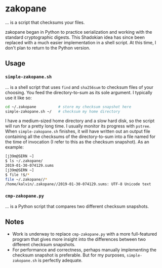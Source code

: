 # zakopane

... is a script that checksums your files.

zakopane began in Python to practice serialization and working with the
standard cryptographic digests. This Shadokian idea has since been replaced
with a much easier implementation in a shell script. At this time, I don't
plan to return to the Python version.

## Usage

### `simple-zakopane.sh`

... is a shell script that uses `find` and `sha256sum` to checksum files
of your choosing. You feed the directory-to-sum as its sole argument.
I typically use it like so:

```sh
cd ~/.zakopane          # store my checksum snapshot here
simple-zakopane.sh ~/   # checksum my home directory
```

I have a medium-sized home directory and a slow hard disk, so the script
will run for a pretty long time. I usually monitor its progress with
`pstree`. When `simple-zakopane.sh` finishes, it will have written out
an output file containing all the checksums of the directory-to-sum
into a file named for the time of invocation (I refer to this as the
checksum snapshot). As an example:

```sh
[j39m@SERN ~]
$ ls ~/.zakopane/
2019-01-30-074129.sums
[j39m@SERN ~]
$ file !$/*
file ~/.zakopane//*
/home/kalvin/.zakopane//2019-01-30-074129.sums: UTF-8 Unicode text
```

### `cmp-zakopane.py`

... is a Python script that compares two different checksum snapshots.

## Notes

*   Work is underway to replace `cmp-zakopane.py` with a more full-featured
    program that gives more insight into the differences between two
    different checksum snapshots.
*   For performance and correctness, perhaps manually implementing the
    checksum snapshot is preferable. But for my purposes,
    `simple-zakopane.sh` is perfectly adequate.
